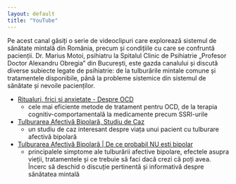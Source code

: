 ```yaml
---
layout: default
title: "YouTube"
---
```


Pe acest canal găsiți o serie de videoclipuri care explorează sistemul de sănătate mintală din România, precum și condițiile cu care se confruntă pacienții. Dr. Marius Motoi, psihiatru la Spitalul Clinic de Psihiatrie „Profesor Doctor Alexandru Obregia” din București, este gazda canalului și discută diverse subiecte legate de psihiatrie: de la tulburările mintale comune și tratamentele disponibile, până la probleme sistemice din sistemul de sănătate și nevoile pacienților.

- [Ritualuri, frici și anxietate - Despre OCD](https://www.youtube.com/watch?v=_gk4FZCPOFA&)
    - cele mai eficiente metode de tratament pentru OCD, de la terapia cognitiv-comportamentală la medicamente precum SSRI-urile
- [Tulburarea Afectivă Bipolară, Studiu de Caz](https://youtu.be/rQNGNpeF9DM)
    - un studiu de caz interesant despre viața unui pacient cu tulburare afectivă bipolară
- [Tulburarea Afectivă Bipolară | De ce probabil NU esti bipolar](https://youtu.be/nq0-Dgd2_FE)
    - principalele simptome ale tulburării afective bipolare, efectele asupra vieții, tratamentele și ce trebuie să faci dacă crezi că poți avea. Încerc să deschid o discuție pertinentă și informativă despre sănătatea mintală